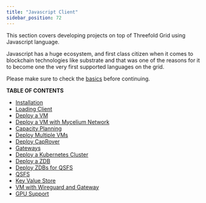 ```yaml
---
title: "Javascript Client"
sidebar_position: 72
---
```




This section covers developing projects on top of Threefold Grid using Javascript language.

Javascript has a huge ecosystem, and first class citizen when it comes to blockchain technologies like substrate and that was one of the reasons for it to become one the very first supported languages on the grid.

Please make sure to check the [basics](../../system_administrators/tfgrid3_getstarted/tfgrid3_getstarted.md) before continuing.

**TABLE OF CONTENTS**

- [Installation](./grid3_javascript_installation)
- [Loading Client](./grid3_javascript_loadclient)
- [Deploy a VM](./grid3_javascript_vm)
- [Deploy a VM with Mycelium Network](./grid3_javascript_vm_with_mycelium_network)
- [Capacity Planning](./grid3_javascript_capacity_planning)
- [Deploy Multiple VMs](./grid3_javascript_vms)
- [Deploy CapRover](./grid3_javascript_caprover)
- [Gateways](./grid3_javascript_vm_gateways)
- [Deploy a Kubernetes Cluster](./grid3_javascript_kubernetes)
- [Deploy a ZDB](./grid3_javascript_zdb)
- [Deploy ZDBs for QSFS](./grid3_javascript_qsfs_zdbs)
- [QSFS](./grid3_javascript_qsfs)
- [Key Value Store](./grid3_javascript_kvstore)
- [VM with Wireguard and Gateway](./grid3_wireguard_gateway)
- [GPU Support](./grid3_javascript_gpu_support)